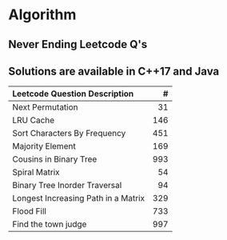 # Algorithm
Never Ending Leetcode Q's
-----------------------------------------
Solutions are available in C++17 and Java
-----------------------------------------
|Leetcode Question Description|#|
|:-------------------|----------------:|
|Next Permutation|31|
|LRU Cache|146|
|Sort Characters By Frequency|451|
|Majority Element|169|
|Cousins in Binary Tree|993|
|Spiral Matrix|54|
|Binary Tree Inorder Traversal|94|
|Longest Increasing Path in a Matrix|329|
|Flood Fill|733|
|Find the town judge|997|
